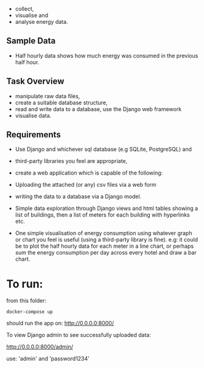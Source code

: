 
* collect, 
* visualise and 
* analyse energy data.


Sample Data
----
 
* Half hourly data shows how much energy was consumed in the previous half hour. 

Task Overview
----

* manipulate raw data files, 
* create a suitable database structure, 
* read and write data to a database, use the Django web framework
* visualise data. 


Requirements
----
* Use Django and whichever sql database (e.g SQLite, PostgreSQL) and 
* third-party libraries you feel are appropriate, 
* create a web application which is capable of the following:

* Uploading the attached (or any) csv files via a web form
* writing the data to a database via a Django model.
* Simple data exploration through Django views and html tables showing a list of buildings,
then a list of meters for each building with hyperlinks etc.
* One simple visualisation of energy consumption using whatever graph or chart you 
feel is useful (using a third-party library is fine). 
e.g: it could be to plot the half hourly data for each meter in a line chart, 
or perhaps sum the energy consumption per day across every hotel and draw a bar chart. 


To run:
===
from this folder:
``` 
docker-compose up
```

should run the app on: http://0.0.0.0:8000/

To view Django admin to see successfully uploaded data:

http://0.0.0.0:8000/admin/

use: 'admin' and 'password1234'





